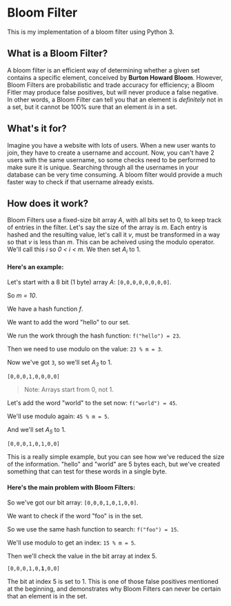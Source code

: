 # Bloom Filter
This is my implementation of a bloom filter using Python 3.

## What is a Bloom Filter?
A bloom filter is an efficient way of determining whether a given set contains a specific element, conceived by **Burton Howard Bloom**. However, Bloom Filters are probabilistic and trade accuracy for efficiency; a Bloom Fitler may produce false positives, but will never produce a false negative. In other words, a Bloom Filter can tell you that an element is *definitely* not in a set, but it cannot be 100% sure that an element *is* in a set. 

## What's it for?
Imagine you have a website with lots of users. When a new user wants to join, they have to create a username and account. Now, you can't have 2 users with the same username, so some checks need to be performed to make sure it is unique. Searching through all the usernames in your database can be very time consuming. A bloom filter would provide a much faster way to check if that username already exists. 

## How does it work?
Bloom Filters use a fixed-size bit array *A*, with all bits set to 0, to keep track of entries in the filter. Let's say the size of the array is *m*. Each entry is hashed and the resulting value, let's call it *v*, must be transformed in a way so that *v* is less than *m*. This can be acheived using the modulo operator. We'll call this *i* so *0 < i < m*. We then set *A<sub>i</sub>* to 1. 

#### Here's an example: 

Let's start with a 8 bit (1 byte) array *A*:
`[0,0,0,0,0,0,0,0]`.

So *m = 10*.

We have a hash function *f*.

We want to add the word "hello" to our set.

We run the work through the hash function: `f("hello") = 23`.

Then we need to use modulo on the value: `23 % m = 3`.

Now we've got `3`, so we'll set *A<sub>3</sub>* to 1. 

`[0,0,0,1,0,0,0,0]`

> Note: Arrays start from 0, not 1.

Let's add the word "world" to the set now: `f("world") = 45`.

We'll use modulo again: `45 % m = 5`.

And we'll set *A<sub>5</sub>* to 1.

`[0,0,0,1,0,1,0,0]`

This is a really simple example, but you can see how we've reduced the size of the information. "hello" and "world" are 5 bytes each, but we've created something that can test for these words in a single byte.

#### Here's the main problem with Bloom Filters:
So we've got our bit array: 
`[0,0,0,1,0,1,0,0]`.

We want to check if the word "foo" is in the set.

So we use the same hash function to search: `f("foo") = 15`.

We'll use modulo to get an index: `15 % m = 5`.

Then we'll check the value in the bit array at index 5.

`[0,0,0,1,0,`<strong>`1`</strong>`,0,0]`

The bit at index 5 is set to 1. This is one of those false positives mentioned at the beginning, and demonstrates why Bloom Filters can never be certain that an element is in the set.
